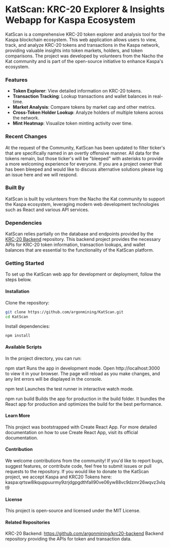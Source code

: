 # KatScan: KRC-20 Explorer & Insights Webapp for Kaspa Ecosystem

KatScan is a comprehensive KRC-20 token explorer and analysis tool for the Kaspa blockchain ecosystem. This web application allows users to view, track, and analyze KRC-20 tokens and transactions in the Kaspa network, providing valuable insights into token markets, holders, and token comparisons. The project was developed by volunteers from the Nacho the Kat community and is part of the open-source initiative to enhance Kaspa's ecosystem.

### Features
- **Token Explorer**: View detailed information on KRC-20 tokens.
- **Transaction Tracking**: Lookup transactions and wallet balances in real-time.
- **Market Analysis**: Compare tokens by market cap and other metrics.
- **Cross-Token Holder Lookup**: Analyze holders of multiple tokens across the network.
- **Mint Heatmap**: Visualize token minting activity over time.

### Recent Changes
At the request of the Community, KatScan has been updated to filter ticker's that are specifically named in an overtly offensive manner. All data for the tokens remain, but those ticker's will be "bleeped" with asterisks to provide a more welcoming experience for everyone. If you are a project owner that has been bleeped and would like to discuss alternative solutions please log an issue here and we will respond.

### Built By
KatScan is built by volunteers from the Nacho the Kat community to support the Kaspa ecosystem, leveraging modern web development technologies such as React and various API services.

### Dependencies
KatScan relies partially on the database and endpoints provided by the [KRC-20 Backend](https://github.com/argonmining/krc20-backend) repository. This backend project provides the necessary APIs for KRC-20 token information, transaction lookups, and wallet balances that are essential to the functionality of the KatScan platform.

### Getting Started

To set up the KatScan web app for development or deployment, follow the steps below.

#### Installation

Clone the repository:
```bash
git clone https://github.com/argonmining/KatScan.git
cd KatScan
```

Install dependencies:
```
npm install
```
#### Available Scripts
In the project directory, you can run:

npm start
Runs the app in development mode. Open http://localhost:3000 to view it in your browser. The page will reload as you make changes, and any lint errors will be displayed in the console.

npm test
Launches the test runner in interactive watch mode.

npm run build
Builds the app for production in the build folder. It bundles the React app for production and optimizes the build for the best performance.

#### Learn More
This project was bootstrapped with Create React App. For more detailed documentation on how to use Create React App, visit its official documentation.

#### Contribution
We welcome contributions from the community! If you'd like to report bugs, suggest features, or contribute code, feel free to submit issues or pull requests to the repository.
If you would like to donate to the KatScan project, we accept Kaspa and KRC20 Tokens here: kaspa:qrtsw8lkquppuurmy9zrjdgpgdthfall90ve06yw88vc9dzmr26wqvz3vlqt9

#### License
This project is open-source and licensed under the MIT License.

#### Related Repositories
KRC-20 Backend: https://github.com/argonmining/krc20-backend
Backend repository providing the APIs for token and transaction data. 
